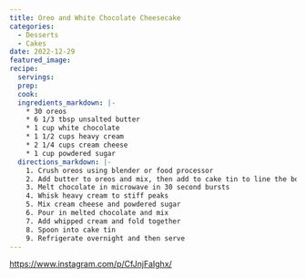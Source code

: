 ```yaml
---
title: Oreo and White Chocolate Cheesecake
categories:
  - Desserts
  - Cakes
date: 2022-12-29
featured_image:
recipe:
  servings:
  prep:
  cook:
  ingredients_markdown: |-
    * 30 oreos
    * 6 1/3 tbsp unsalted butter
    * 1 cup white chocolate
    * 1 1/2 cups heavy cream
    * 2 1/4 cups cream cheese
    * 1 cup powdered sugar
  directions_markdown: |-
    1. Crush oreos using blender or food processor
    2. Add butter to oreos and mix, then add to cake tin to line the bottom
    3. Melt chocolate in microwave in 30 second bursts
    4. Whisk heavy cream to stiff peaks
    5. Mix cream cheese and powdered sugar
    6. Pour in melted chocolate and mix
    7. Add whipped cream and fold together
    8. Spoon into cake tin
    9. Refrigerate overnight and then serve
---
```

<https://www.instagram.com/p/CfJnjFaIghx/>
